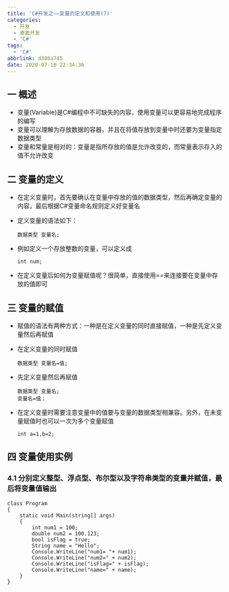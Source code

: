 ```yaml
---
title: 'C#开发之——变量的定义和使用(7)'
categories:
  - 开发
  - 桌面开发
  - 'C#'
tags:
  - 'C#'
abbrlink: d308a745
date: 2020-07-10 22:34:36
---
```

## 一 概述

* 变量(Variable)是C#编程中不可缺失的内容，使用变量可以更容易地完成程序的编写
* 变量可以理解为存放数据的容器，并且在将值存放到变量中时还要为变量指定数据类型
* 变量和常量是相对的：变量是指所存放的值是允许改变的，而常量表示存入的值不允许改变

<!--more-->

## 二 变量的定义

* 在定义变量时，首先要确认在变量中存放的值的数据类型，然后再确定变量的内容，最后根据C#变量命名规则定义好变量名

* 定义变量的语法如下：

  ```
  数据类型 变量名;
  ```

* 例如定义一个存放整数的变量，可以定义成

  ```
  int num;
  ```

* 在定义变量后如何为变量赋值呢？很简单，直接使用==来连接要在变量中存放的值即可

## 三 变量的赋值

* 赋值的语法有两种方式：一种是在定义变量的同时直接赋值，一种是先定义变量然后再赋值

* 在定义变量的同时赋值

  ```
  数据类型 变量名=值;
  ```

* 先定义变量然后再赋值

  ```
  数据类型 变量名;
  变量名=值；
  ```

* 在定义变量时需要注意变量中的值要与变量的数据类型相兼容。另外，在未变量赋值时也可以一次为多个变量赋值

  ```
  int a=1,b=2;
  ```

## 四 变量使用实例

### 4.1 分别定义整型、浮点型、布尔型以及字符串类型的变量并赋值，最后将变量值输出

```
class Program
{
    static void Main(string[] args)
    {
        int num1 = 100;
        double num2 = 100.123;
        bool isFlag = true;
        String name = "Hello";
        Console.WriteLine("num1= "+ num1);
        Console.WriteLine("num2=" + num2);
        Console.WriteLine("isFlag=" + isFlag);
        Console.WriteLine("name=" + name);
    }
}
```

